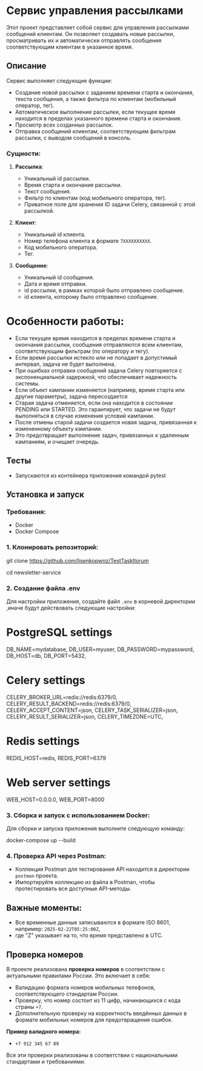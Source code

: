 # Сервис управления рассылками

Этот проект представляет собой сервис для управления рассылками сообщений клиентам. Он позволяет создавать новые рассылки, просматривать их и автоматически отправлять сообщения соответствующим клиентам в указанное время.

## Описание

Сервис выполняет следующие функции:

- Создание новой рассылки с заданием времени старта и окончания, текста сообщения, а также фильтра по клиентам (мобильный оператор, тег).
- Автоматическое выполнение рассылки, если текущее время находится в пределах указанного времени старта и окончания.
- Просмотр всех созданных рассылок.
- Отправка сообщений клиентам, соответствующим фильтрам рассылки, с выводом сообщений в консоль.

### Сущности:

1. **Рассылка**:
   - Уникальный id рассылки.
   - Время старта и окончания рассылки.
   - Текст сообщения.
   - Фильтр по клиентам (код мобильного оператора, тег).
   - Приватное поле для хранения ID задачи Celery, связанной с этой рассылкой.
   
2. **Клиент**:
   - Уникальный id клиента.
   - Номер телефона клиента в формате `7XXXXXXXXXX`.
   - Код мобильного оператора.
   - Тег.
   
3. **Сообщение**:
   - Уникальный id сообщения.
   - Дата и время отправки.
   - id рассылки, в рамках которой было отправлено сообщение.
   - id клиента, которому было отправлено сообщение.

# Особенности работы:

- Если текущее время находится в пределах времени старта и окончания рассылки, сообщения отправляются всем клиентам, 
соответствующим фильтрам (по оператору и тегу).
- Если время рассылки истекло или не попадает в допустимый интервал, задача не будет выполнена.
- При ошибках отправки сообщений задача Celery повторяется с экспоненциальной задержкой, что обеспечивает надежность системы.
- Если объект кампании изменяется (например, время старта или другие параметры), задача пересоздается
- Старая задача отменяется, если она находится в состоянии PENDING или STARTED. Это гарантирует, что задачи не будут выполняться в случае изменения условий кампании.
- После отмены старой задачи создается новая задача, привязанная к измененному объекту кампании.
- Это предотвращает выполнение задач, привязанных к удаленным кампаниям, и очищает очередь.

## Тесты
- Запускаются из контейнера приложения командой pytest

## Установка и запуск

### Требования:
- Docker
- Docker Compose

### 1. Клонировать репозиторий:


git clone https://github.com/lisenkopwnz/TestTaskItorum

cd newsletter-service

### 2. Создание файла .env
Для настройки приложения, создайте файл `.env` в корневой директории 
,иначе будут действовать следующие настройки:


# PostgreSQL settings
DB_NAME=mydatabase,
DB_USER=myuser,
DB_PASSWORD=mypassword,
DB_HOST=db,
DB_PORT=5432,

# Celery settings
CELERY_BROKER_URL=redis://redis:6379/0,
CELERY_RESULT_BACKEND=redis://redis:6379/0,
CELERY_ACCEPT_CONTENT=json,
CELERY_TASK_SERIALIZER=json,
CELERY_RESULT_SERIALIZER=json,
CELERY_TIMEZONE=UTC,

# Redis settings
REDIS_HOST=redis,
REDIS_PORT=6379

# Web server settings
WEB_HOST=0.0.0.0,
WEB_PORT=8000


### 3. Сборка и запуск с использованием Docker:
Для сборки и запуска приложения выполните следующую команду:

docker-compose up --build

### 4. Проверка API через Postman:
- Коллекция Postman для тестирования API находится в директории `postman` проекта.
- Импортируйте коллекцию из файла в Postman, чтобы протестировать все доступные API-методы.

## Важные моменты:
- Все временные данные записываются в формате ISO 8601, например: `2025-02-22T05:25:00Z`, 
- где "Z" указывает на то, что время представлено в UTC.

## Проверка номеров

В проекте реализована **проверка номеров** в соответствии с актуальными правилами России. Это включает в себя:
- Валидацию формата номеров мобильных телефонов, соответствующего стандартам России.
- Проверку, что номер состоит из 11 цифр, начинающихся с кода страны `+7`.
- Дополнительную проверку на корректность введённых данных в формате мобильных номеров для предотвращения ошибок.

**Пример валидного номера:**
- `+7 912 345 67 89`

Все эти проверки реализованы в соответствии с национальными стандартами и требованиями.
